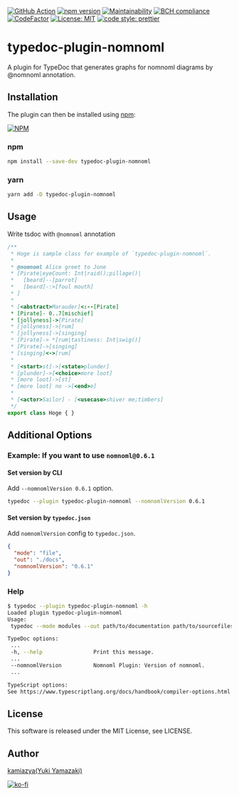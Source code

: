 [![GitHub Action](https://github.com/kamiazya/typedoc-plugin-nomnoml/workflows/Node%20CI/badge.svg)](https://github.com/kamiazya/typedoc-plugin-nomnoml/actions?workflow=Node+CI) [![npm version](https://badge.fury.io/js/typedoc-plugin-nomnoml.svg)](https://badge.fury.io/js/typedoc-plugin-nomnoml) [![Maintainability](https://api.codeclimate.com/v1/badges/330fef9d4d98238e09c1/maintainability)](https://codeclimate.com/github/kamiazya/typedoc-plugin-nomnoml/maintainability) [![BCH compliance](https://bettercodehub.com/edge/badge/kamiazya/typedoc-plugin-nomnoml?branch=master)](https://bettercodehub.com/) [![CodeFactor](https://www.codefactor.io/repository/github/kamiazya/typedoc-plugin-nomnoml/badge)](https://www.codefactor.io/repository/github/kamiazya/typedoc-plugin-nomnoml) [![License: MIT](https://img.shields.io/badge/License-MIT-yellow.svg)](https://opensource.org/licenses/MIT) [![code style: prettier](https://img.shields.io/badge/code_style-prettier-ff69b4.svg)](https://github.com/prettier/prettier)

# typedoc-plugin-nomnoml

A plugin for TypeDoc that generates graphs for nomnoml diagrams by @nomnoml annotation.

## Installation

The plugin can then be installed using [npm](https://www.npmjs.com/):

[![NPM](https://nodei.co/npm/typedoc-plugin-nomnoml.png)](https://nodei.co/npm/typedoc-plugin-nomnoml/)

### npm

```bash
npm install --save-dev typedoc-plugin-nomnoml
```

### yarn

```bash
yarn add -D typedoc-plugin-nomnoml
```

## Usage

Write tsdoc with `@nomnoml` annotation

```typescript
/**
 * Hoge is sample class for example of `typedoc-plugin-nomnoml`.
 *
 * @nomnoml Alice greet to Jone
 * [Pirate|eyeCount: Int|raid();pillage()|
 *   [beard]--[parrot]
 *   [beard]-:>[foul mouth]
 * ]
 *
 * [<abstract>Marauder]<:--[Pirate]
 * [Pirate]- 0..7[mischief]
 * [jollyness]->[Pirate]
 * [jollyness]->[rum]
 * [jollyness]->[singing]
 * [Pirate]-> *[rum|tastiness: Int|swig()]
 * [Pirate]->[singing]
 * [singing]<->[rum]
 *
 * [<start>st]->[<state>plunder]
 * [plunder]->[<choice>more loot]
 * [more loot]->[st]
 * [more loot] no ->[<end>e]
 *
 * [<actor>Sailor] - [<usecase>shiver me;timbers]
 */
export class Hoge { }
```

## Additional Options

### Example: If you want to use `nomnoml@0.6.1`

#### Set version by CLI

Add `--nomnomlVersion 0.6.1` option.

```bash
typedoc --plugin typedoc-plugin-nomnoml --nomnomlVersion 0.6.1
```

#### Set version by `typedoc.json`

Add `nomnomlVersion` config to `typedoc.json`.

```json
{
  "mode": "file",
  "out": "./docs",
  "nomnomlVersion": "0.6.1"
}
```

### Help

```bash
$ typedoc --plugin typedoc-plugin-nomnoml -h
Loaded plugin typedoc-plugin-nomnoml
Usage:
 typedoc --mode modules --out path/to/documentation path/to/sourcefiles

TypeDoc options:
 ...
 -h, --help                Print this message.
 ...
 --nomnomlVersion          Nomnoml Plugin: Version of nomnoml.
 ...

TypeScript options:
See https://www.typescriptlang.org/docs/handbook/compiler-options.html
```

## License

This software is released under the MIT License, see LICENSE.

## Author

[kamiazya(Yuki Yamazaki)](https://github.com/kamiazya)

[![ko-fi](https://www.ko-fi.com/img/githubbutton_sm.svg)](https://ko-fi.com/W7W5VDNO)
